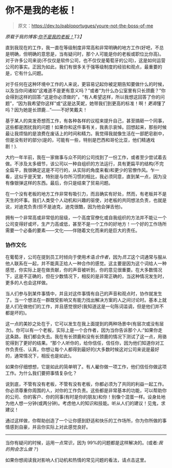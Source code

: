 # 你不是我的老板！

> 原文：<https://dev.to/pabloportugues/youre-not-the-boss-of-me>

*原载于我的博客:[你不是我的老板！](https://bytemybits.gitlab.io/post/2017-07-11-youre-not-the-boss-of-me/)T3】*

直到我现在的工作，我一直在等级制度非常高和非常明确的地方工作(好吧，不总是明确，但明确的意思是，当有疑问时，那个人可能是你的老板或职位比你高)。对于许多公司来说(不仅仅是软件公司，也不仅仅是葡萄牙的公司)，这是如何运营公司的事实。正因为如此，我们有很多关于强等级制度的经验和观点，最重要的是，它有什么问题。

对于任何在这种环境中工作的人来说，更容易记起你被定期告知要做什么的时候，以及当你问诸如“这难道不是更有意义吗？”或者“为什么办公室里有只长颈鹿？”你会得到这样的回答:“这是你必须做的”，“有人希望这样，所以我想这回答了你的问题”，“因为我希望你这样”或“这是达芙妮，她带我们到更高的标准！啊！*更高*懂了吗？因为她是长颈鹿...“——不好笑戴夫！

基于某人的突发奇想而工作，有各种各样的议程来提升自己，甚至搞砸一个同事，这些都是困扰我的问题！如果你和这件事有关，我表示哀悼。回想起来，那些时候最让我烦恼的是浪费在废话上的时间和精力。我觉得我就像生活在一部肥皂剧中，但是没有好的部分(是的，可能有一些，特别是巴西和哥伦比亚，他们精通戏剧！).

大约一年半前，我在一家做事与众不同的公司找到了一份工作，或者至少尝试着去做。不涉及太多细节，该公司以一种自组织的方法运行，具有更扁平的结构(不完全扁平，我很确定这是不可行的，从实际的角度来看)和更少的官僚作风。乍一看，这似乎是天堂，特别是与你所习惯的相比，我必须同意，直到某一点，因为没有像银弹这样的东西。最后，你只是结束了贸易问题。

在一个没有老板的地方工作非常有吸引力，而且确实有好处，然而，有老板并不是天生的坏事。我们人类受个人动机和兴趣的驱使，对老板的共同想法负责，也就是说，对迪克负责(但不是迪克，迪克很酷，因为他会弹吉他)。

拥有一个非常高或非常低的层级，一个高度官僚化或自我组织的方法并不能让一个公司变得好或坏，生产力高或低，甚至不是一个工作的好地方！一个好的工作场所需要一个必备的要素——文化——伴随着文化而来的是巨大的责任。

### 协作文化

在葡萄牙，公司在提到员工时倾向于使用术语*合作者*，因为*员工*这个词通常与服从他人联系在一起，并不能真正给人一种合作的感觉。这主要是因为这个词给人一种感觉，你实际上是在做贡献，你的声音被听到，你的意见很重要。在大多数情况下，这是不正确的，但在少数情况下，相反的是非常正确的，当这种情况发生时，更多的人也会这样做。

当人们参与到某件事情中，并且对这件事情有自己的声音和观点时，协作就发生了。当一个想法在一群既受影响又有能力找出解决方案的人之间讨论时。基本上就是人们在做他们的工作，并且感觉很好(我知道这是一句陈词滥调，但是他们并不都是坏的)。

这一点的美妙之处在于，它可以发生在我上面提到的两种场景中(有层次或没有层次)。你可以有一个老板，实际上是一个合作者，因为当你告诉那个人:“如果你走这条路，我们都会失去。我在有长颈鹿和没有长颈鹿的情况下测试了这一点，用骆驼得到了更好的结果。“那个人听你的，给你信任，信任你，因为他们知道你对工作负责任、认真，你想让每个人都得到最好的(大多数时候这对公司来说是最好的，通常情况下，相反也是如此)。

如果你仔细想想，它是如此的简单明了。有人雇你做一项工作，他们信任你做这项工作。为什么我们要把事情复杂化？

说到底，不管有没有老板，不管有没有老板，你都必须为了共同的利益一起工作。你必须尊重你周围的人，对你的工作负责。这些都是非常基本的功能，可以帮助你的公司、你的客户、你的同事(有时是你的朋友)和你！别像个混蛋一样。设身处地为他人想一分钟(或两分钟)。考虑他人的知识和技能。听从人们的建议！见鬼，求建议！

通过这样做，你帮助创造了一个让你感到舒适和快乐的工作场所，你为你所做的事情感到自豪，并且你实际上对此感觉良好。

* * *

当你有疑问的时候，运用一点常识，因为 99%的问题都是这样解决的。(或者:*我的狗会怎么做？*)

如果你想阅读我对影响人们动机和热情的常见问题的看法，请点击这里。